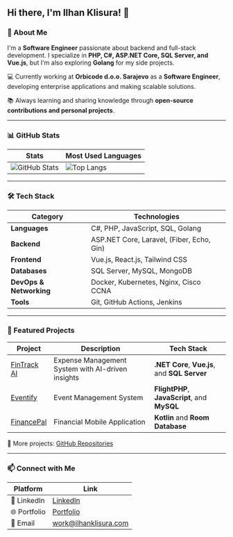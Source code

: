 ## Hi there, I'm Ilhan Klisura! 👋

### 🚀 About Me
I'm a **Software Engineer** passionate about backend and full-stack development. I specialize in **PHP, C#, ASP.NET Core, SQL Server, and Vue.js**, but I'm also exploring **Golang** for my side projects.

💻 Currently working at **Orbicode d.o.o. Sarajevo** as a **Software Engineer**, developing enterprise applications and making scalable solutions.

📚 Always learning and sharing knowledge through **open-source contributions and personal projects**.

---

### 📊 GitHub Stats

| Stats | Most Used Languages |
|-------|---------------------|
| ![GitHub Stats](https://github-readme-stats.vercel.app/api?username=ilhanklisura&show_icons=true&theme=radical) | ![Top Langs](https://github-readme-stats.vercel.app/api/top-langs/?username=ilhanklisura&layout=compact&theme=radical) |

---

### 🛠️ Tech Stack

| **Category**  | **Technologies**  |
|--------------|------------------|
| **Languages** | C#, PHP, JavaScript, SQL, Golang |
| **Backend** | ASP.NET Core, Laravel, (Fiber, Echo, Gin) |
| **Frontend** | Vue.js, React.js, Tailwind CSS |
| **Databases** | SQL Server, MySQL, MongoDB |
| **DevOps & Networking** | Docker, Kubernetes, Nginx, Cisco CCNA |
| **Tools** | Git, GitHub Actions, Jenkins |

---

### 🌟 Featured Projects

| Project | Description | Tech Stack |
|---------|-------------|------------|
| [FinTrack AI](https://github.com/ilhanklisura/FinTrackAI) | Expense Management System with AI-driven insights | **.NET Core**, **Vue.js**, and **SQL Server** |
| [Eventify](https://github.com/ilhanklisura/Eventify) | Event Management System | **FlightPHP**, **JavaScript**, and **MySQL** |
| [FinancePal](https://github.com/ilhanklisura/FinancePal) | Financial Mobile Application | **Kotlin** and **Room Database** |

🔎 More projects: [GitHub Repositories](https://github.com/ilhanklisura?tab=repositories)

---

### 📫 Connect with Me

| Platform | Link |
|----------|------|
| 💼 LinkedIn | [LinkedIn](https://www.linkedin.com/in/ilhanklisura/) |
| 🌐 Portfolio | [Portfolio](https://ilhanklisura.com) |
| 📧 Email | work@ilhanklisura.com |
